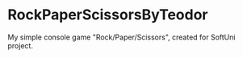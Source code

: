 # RockPaperScissorsByTeodor
My simple console game "Rock/Paper/Scissors", created for SoftUni project.
